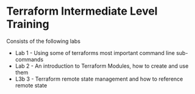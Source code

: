 # Terraform Intermediate Level Training

Consists of the following labs

* Lab 1 - Using some of terraforms most important command line sub-commands
* Lab 2 - An introduction to Terraform Modules, how to create and use them
* L3b 3 - Terraform remote state management and how to reference remote state
